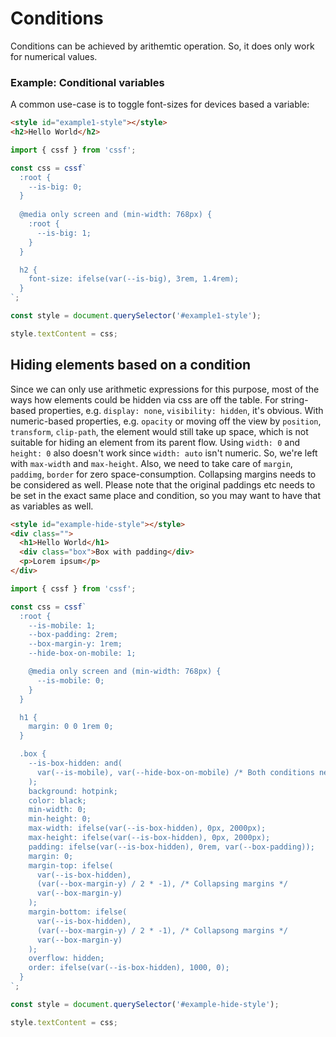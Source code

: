# Conditions

Conditions can be achieved by arithemtic operation. So, it does only work for numerical values.


### Example: Conditional variables

A common use-case is to toggle font-sizes for devices based a variable: 

<!-- Example -->
```html
<style id="example1-style"></style>
<h2>Hello World</h2>
```

```mjs
import { cssf } from 'cssf';

const css = cssf`
  :root {
    --is-big: 0;
  }
  
  @media only screen and (min-width: 768px) {
    :root {
      --is-big: 1;
    }
  }

  h2 {
    font-size: ifelse(var(--is-big), 3rem, 1.4rem);
  }
`;

const style = document.querySelector('#example1-style');

style.textContent = css;
```

## Hiding elements based on a condition

Since we can only use arithmetic expressions for this purpose, most of the ways how elements could be hidden via css are off the table. For string-based properties, e.g. `display: none`, `visibility: hidden`, it's obvious. With numeric-based properties, e.g. `opacity` or moving off the view by `position`, `transform`, `clip-path`, the element would still take up space, which is not suitable for hiding an element from its parent flow. Using `width: 0` and `height: 0` also doesn't work since `width: auto` isn't numeric. So, we're left with `max-width` and `max-height`. Also, we need to take care of `margin`, `paddimg`, `border` for zero space-consumption. Collapsing margins needs to be considered as well. Please note that the original paddings etc needs to be set in the exact same place and condition, so you may want to have that as variables as well.

<!-- Example -->
```html
<style id="example-hide-style"></style>
<div class="">
  <h1>Hello World</h1>
  <div class="box">Box with padding</div>
  <p>Lorem ipsum</p>
</div>
```

```mjs
import { cssf } from 'cssf';

const css = cssf`
  :root {
    --is-mobile: 1;
    --box-padding: 2rem;
    --box-margin-y: 1rem;
    --hide-box-on-mobile: 1;

    @media only screen and (min-width: 768px) {
      --is-mobile: 0;
    }
  }

  h1 {
    margin: 0 0 1rem 0;
  }

  .box {
    --is-box-hidden: and(
      var(--is-mobile), var(--hide-box-on-mobile) /* Both conditions need to be true */
    );
    background: hotpink;
    color: black;
    min-width: 0;
    min-height: 0;
    max-width: ifelse(var(--is-box-hidden), 0px, 2000px);
    max-height: ifelse(var(--is-box-hidden), 0px, 2000px);
    padding: ifelse(var(--is-box-hidden), 0rem, var(--box-padding));
    margin: 0;
    margin-top: ifelse(
      var(--is-box-hidden),
      (var(--box-margin-y) / 2 * -1), /* Collapsing margins */
      var(--box-margin-y)
    );
    margin-bottom: ifelse(
      var(--is-box-hidden),
      (var(--box-margin-y) / 2 * -1), /* Collapsong margins */
      var(--box-margin-y)
    );
    overflow: hidden;
    order: ifelse(var(--is-box-hidden), 1000, 0);
  }
`;

const style = document.querySelector('#example-hide-style');

style.textContent = css;
```
